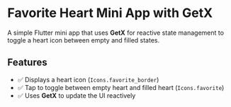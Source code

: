 # Favorite Heart Mini App with GetX

A simple Flutter mini app that uses **GetX** for reactive state management to toggle a heart icon between empty and filled states.

## Features

- ✅ Displays a heart icon (`Icons.favorite_border`)
- ✅ Tap to toggle between empty heart and filled heart (`Icons.favorite`)
- ✅ Uses **GetX** to update the UI reactively

